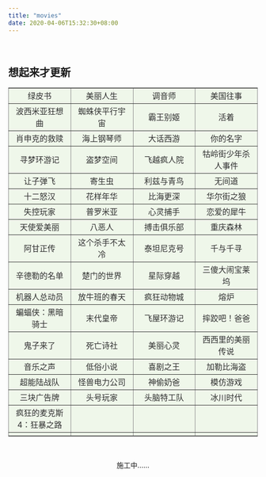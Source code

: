 ```yaml
---
title: "movies"
date: 2020-04-06T15:32:30+08:00
---
```

<br/>

## 想起来才更新 ##

<table border="2" cellspacing="3%" frame="hsides" style="background-color:#d1eac157;opacity:0.9">
   <tr>
     <td width=25% align="center">绿皮书</td>
     <td width=25% align="center">美丽人生</td>
     <td width=25% align="center">调音师</td>
     <td width=25% align="center">美国往事</td>
  </tr>
   <tr>
     <td width=25% align="center">波西米亚狂想曲</td>
     <td width=25% align="center">蜘蛛侠平行宇宙</td>
     <td width=25% align="center">霸王别姬</td>
     <td width=25% align="center">活着</td>
   </tr>
   <tr>
     <td width=25% align="center">肖申克的救赎</td>
     <td width=25% align="center">海上钢琴师</td>
     <td width=25% align="center">大话西游</td>
     <td width=25% align="center">你的名字</td>
   </tr>
    <tr>
     <td width=25% align="center">寻梦环游记</td>
     <td width=25% align="center">盗梦空间</td>
     <td width=25% align="center">飞越疯人院</td>
     <td width=25% align="center">牯岭街少年杀人事件</td>
   </tr>
    <tr>
     <td width=25% align="center">让子弹飞</td>
     <td width=25% align="center">寄生虫</td>
     <td width=25% align="center">利兹与青鸟</td>
     <td width=25% align="center">无间道</td>
   </tr>
    <tr>
     <td width=25% align="center">十二怒汉</td>
     <td width=25% align="center">花样年华</td>
     <td width=25% align="center">比海更深</td>
     <td width=25% align="center">华尔街之狼</td>
   </tr>
    <tr>
     <td width=25% align="center">失控玩家</td>
     <td width=25% align="center">普罗米亚</td>
     <td width=25% align="center">心灵捕手</td>
     <td width=25% align="center">恋爱的犀牛</td>
   </tr>
    <tr>
     <td width=25% align="center">天使爱美丽</td>
     <td width=25% align="center">八恶人</td>
     <td width=25% align="center">搏击俱乐部</td>
     <td width=25% align="center">重庆森林</td>
   </tr>
    <tr>
     <td width=25% align="center">阿甘正传</td>
     <td width=25% align="center">这个杀手不太冷</td>
     <td width=25% align="center">泰坦尼克号</td>
     <td width=25% align="center">千与千寻</td>
   </tr>
    <tr>
     <td width=25% align="center">辛德勒的名单</td>
     <td width=25% align="center">楚门的世界</td>
     <td width=25% align="center">星际穿越</td>
     <td width=25% align="center">三傻大闹宝莱坞</td>
   </tr>
    <tr>
     <td width=25% align="center">机器人总动员</td>
     <td width=25% align="center">放牛班的春天</td>
     <td width=25% align="center">疯狂动物城</td>
     <td width=25% align="center">熔炉</td>
   </tr>
    <tr>
     <td width=25% align="center">蝙蝠侠：黑暗骑士</td>
     <td width=25% align="center">末代皇帝</td>
     <td width=25% align="center">飞屋环游记</td>
     <td width=25% align="center">摔跤吧！爸爸</td>
   </tr>
    <tr>
     <td width=25% align="center">鬼子来了</td>
     <td width=25% align="center">死亡诗社</td>
     <td width=25% align="center">美丽心灵</td>
     <td width=25% align="center">西西里的美丽传说</td>
   </tr>
    <tr>
     <td width=25% align="center">音乐之声</td>
     <td width=25% align="center">低俗小说</td>
     <td width=25% align="center">喜剧之王</td>
     <td width=25% align="center">加勒比海盗</td>
   </tr>
    <tr>
     <td width=25% align="center">超能陆战队</td>
     <td width=25% align="center">怪兽电力公司</td>
     <td width=25% align="center">神偷奶爸</td>
     <td width=25% align="center">模仿游戏</td>
   </tr>
    <tr>
     <td width=25% align="center">三块广告牌</td>
     <td width=25% align="center">头号玩家</td>
     <td width=25% align="center">头脑特工队</td>
     <td width=25% align="center">冰川时代</td>
   </tr>
    <tr>
     <td width=25% align="center">疯狂的麦克斯4：狂暴之路</td>
     <td width=25% align="center"></td>
     <td width=25% align="center"></td>
     <td width=25% align="center"></td>
   </tr>
    <tr>
     <td width=25% align="center"></td>
     <td width=25% align="center"></td>
     <td width=25% align="center"></td>
     <td width=25% align="center"></td>
   </tr>
</table>

<br/>

<p style="text-align:center">施工中……</p>

